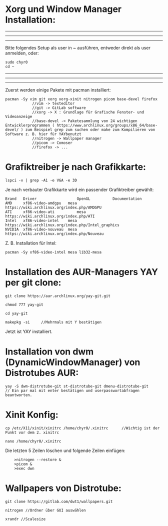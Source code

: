 # Xorg und Window Manager Installation:

----
----
----

Bitte folgendes Setup als user in ~ ausführen, entweder direkt als user anmelden, oder: 

    sudo chyr0
    cd ~

----
----
----


Zuerst werden einige Pakete mit pacman installiert:

    pacman -Sy vim git xorg xorg-xinit nitrogen picom base-devel firefox
                //vim -> texteditor
                //git -> GitLab software
                //xorg -> X : Grundlage für Grafische Fenster- und Videoanzeige
                //base-devel -> Paketesammlung von 24 wichtigen Entwicklerprogrammen ( https://www.archlinux.org/groups/x86_64/base-devel/ ) zum Beispiel grep zum suchen oder make zum Kompilieren von Software z. B. hier für YAYbenutzt
                //nitrogen -> Wallpaper manager
                //picom -> Comoser
                //firefox -> ...

# Grafiktreiber je nach Grafikkarte:

    lspci -v | grep -A1 -e VGA -e 3D
    
Je nach verbauter Grafikkarte wird ein passender Grafiktreiber gewählt:

    Brand   Driver                  OpenGL          Documentation 
    AMD 	xf86-video-amdgpu 	mesa 	        https://wiki.archlinux.org/index.php/AMDGPU
    ATI     xf86-video-ati          mesa            https://wiki.archlinux.org/index.php/ATI
    Intel 	xf86-video-intel 	mesa 	        https://wiki.archlinux.org/index.php/Intel_graphics
    NVIDIA 	xf86-video-nouveau 	mesa 	        https://wiki.archlinux.org/index.php/Nouveau
    
Z. B. Installation für Intel:
    
    pacman -Sy xf86-video-intel mesa lib32-mesa
    
# Installation des AUR-Managers YAY per git clone:

    git clone https://aur.archlinux.org/yay-git.git
    
    chmod 777 yay-git
    
    cd yay-git
    
    makepkg -si     //Mehrmals mit Y bestätigen
    
Jetzt ist YAY installiert.
    
    
    
    
    
# Installation von dwm (DynamicWindowManager) von Distrotubes AUR:

    yay -S dwm-distrotube-git st-distrotube-git dmenu-distrotube-git        // Ein par mal mit enter bestätigen und userpasswortabfragen beantworten.
    
    
    
# Xinit Konfig:

    cp /etc/X11/xinit/xinitrc /home/chyr0/.xinitrc      //Wichtig ist der Punkt vor dem 2. xinitrc
    
    nano /home/chyr0/.xinitrc       
    
Die letzten 5 Zeilen löschen und folgende Zeilen einfügen:
              
        >nitrogen --restore &
        >picom &
        >exec dwn


# Wallpapers von Distrotube:

    git clone https://gitlab.com/dwt1/wallpapers.git

    nitrogen //Ordner über GUI auswählen
    
    xrandr //Scalesize
